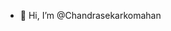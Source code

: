- 👋 Hi, I’m @Chandrasekarkomahan

<!---
Chandrasekarkomahan/Chandrasekarkomahan is a ✨ special ✨ repository because its `README.md` (this file) appears on your GitHub profile.
You can click the Preview link to take a look at your changes.
--->

